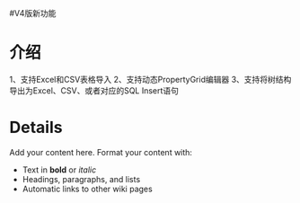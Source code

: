 #V4版新功能

# 介绍 #
1、支持Excel和CSV表格导入
2、支持动态PropertyGrid编辑器
3、支持将树结构导出为Excel、CSV、或者对应的SQL Insert语句


# Details #

Add your content here.  Format your content with:
  * Text in **bold** or _italic_
  * Headings, paragraphs, and lists
  * Automatic links to other wiki pages